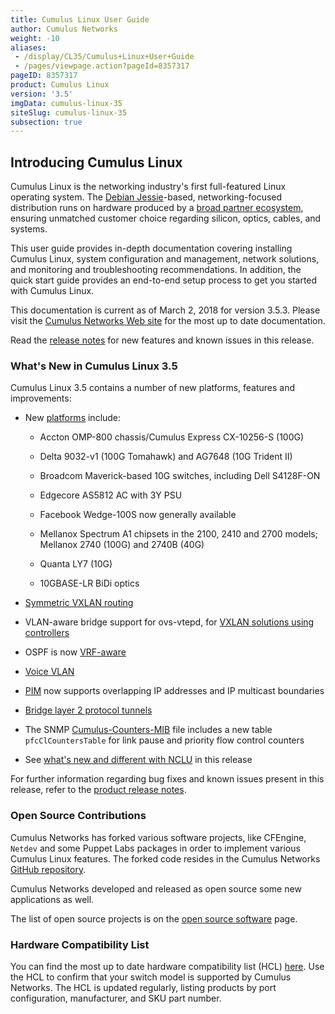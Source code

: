 ```yaml
---
title: Cumulus Linux User Guide
author: Cumulus Networks
weight: -10
aliases:
 - /display/CL35/Cumulus+Linux+User+Guide
 - /pages/viewpage.action?pageId=8357317
pageID: 8357317
product: Cumulus Linux
version: '3.5'
imgData: cumulus-linux-35
siteSlug: cumulus-linux-35
subsection: true
---
```

## <span>Introducing Cumulus Linux</span>

Cumulus Linux is the networking industry's first full-featured Linux
operating system. The [Debian
Jessie](https://www.debian.org/releases/jessie/)-based,
networking-focused distribution runs on hardware produced by a [broad
partner ecosystem](http://cumulusnetworks.com/hcl/), ensuring unmatched
customer choice regarding silicon, optics, cables, and systems.

This user guide provides in-depth documentation covering installing
Cumulus Linux, system configuration and management, network solutions,
and monitoring and troubleshooting recommendations. In addition, the
quick start guide provides an end-to-end setup process to get you
started with Cumulus Linux.

This documentation is current as of March 2, 2018 for version 3.5.3.
Please visit the [Cumulus Networks Web
site](http://docs.cumulusnetworks.com) for the most up to date
documentation.

Read the [release
notes](https://support.cumulusnetworks.com/hc/en-us/articles/115015543848)
for new features and known issues in this release.

### <span>What's New in Cumulus Linux 3.5</span>

Cumulus Linux 3.5 contains a number of new platforms, features and
improvements:

  - New [platforms](https://cumulusnetworks.com/hcl) include:

      - Accton OMP-800 chassis/Cumulus Express CX-10256-S (100G)

      - Delta 9032-v1 (100G Tomahawk) and AG7648 (10G Trident II)

      - Broadcom Maverick-based 10G switches, including Dell S4128F-ON

      - Edgecore AS5812 AC with 3Y PSU

      - Facebook Wedge-100S now generally available

      - Mellanox Spectrum A1 chipsets in the 2100, 2410 and 2700 models;
        Mellanox 2740 (100G) and 2740B (40G)

      - Quanta LY7 (10G)

      - 10GBASE-LR BiDi optics

  - [Symmetric VXLAN
    routing](/version/cumulus-linux-35/Network_Virtualization/VXLAN_Routing)

  - VLAN-aware bridge support for ovs-vtepd, for [VXLAN solutions using
    controllers](/version/cumulus-linux-35/Network_Virtualization/Virtualization_Integrations/)

  - OSPF is now
    [VRF-aware](/version/cumulus-linux-35/Layer_3/Virtual_Routing_and_Forwarding_-_VRF)

  - [Voice
    VLAN](/version/cumulus-linux-35/Layer_1_and_2/Link_Layer_Discovery_Protocol/Voice_VLAN)

  - [PIM](/version/cumulus-linux-35/Layer_3/Protocol_Independent_Multicast_-_PIM)
    now supports overlapping IP addresses and IP multicast boundaries

  - [Bridge layer 2 protocol
    tunnels](https://support.cumulusnetworks.com/hc/en-us/articles/115015809147)

  - The SNMP
    [Cumulus-Counters-MIB](SNMP_Monitoring.html#src-8357390_SNMPMonitoring-supported_mibs)
    file includes a new table `pfcClCountersTable` for link pause and
    priority flow control counters

  - See [what's new and different with
    NCLU](https://support.cumulusnetworks.com/hc/en-us/articles/115015593787)
    in this release

For further information regarding bug fixes and known issues present in
this release, refer to the [product release
notes](https://support.cumulusnetworks.com/hc/en-us/articles/115015543848).

### <span>Open Source Contributions</span>

Cumulus Networks has forked various software projects, like CFEngine,
`Netdev` and some Puppet Labs packages in order to implement various
Cumulus Linux features. The forked code resides in the Cumulus Networks
[GitHub repository](https://github.com/CumulusNetworks).

Cumulus Networks developed and released as open source some new
applications as well.

The list of open source projects is on the [open source
software](http://oss.cumulusnetworks.com/) page.

### <span>Hardware Compatibility List</span>

You can find the most up to date hardware compatibility list (HCL)
[here](http://cumulusnetworks.com/hcl/). Use the HCL to confirm that
your switch model is supported by Cumulus Networks. The HCL is updated
regularly, listing products by port configuration, manufacturer, and SKU
part number.
